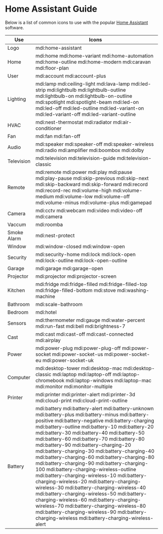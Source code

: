# Home Assistant Guide

Below is a list of common icons to use with the popular [Home Assistant](https://home-assistant.io) software.

| Use        | Icons |
|------------|-------|
| Logo       | mdi:home-assistant |
| Home       | mdi:home mdi:home-variant mdi:home-automation mdi:home-outline mdi:home-modern mdi:caravan mdi:floor-plan |
| User       | mdi:account mdi:account-plus |
| Lighting   | mdi:lamp mdi:ceiling-light mdi:lava-lamp mdi:led-strip mdi:lightbulb mdi:lightbulb-outline mdi:lightbulb-on mdi:lightbulb-on-outline mdi:spotlight mdi:spotlight-beam mdi:led-on mdi:led-off mdi:led-outline mdi:led-variant-on mdi:led-variant-off mdi:led-variant-outline |
| HVAC       | mdi:nest-thermostat mdi:radiator mdi:air-conditioner |
| Fan        | mdi:fan mdi:fan-off |
| Audio      | mdi:speaker mdi:speaker-off mdi:speaker-wireless mdi:radio mdi:amplifier mdi:boombox mdi:dolby |
| Television | mdi:television mdi:television-guide mdi:television-classic |
| Remote     | mdi:remote mdi:power mdi:play mdi:pause mdi:play-pause mdi:skip-previous mdi:skip-next mdi:skip-backward mdi:skip-forward mdi:record mdi:record-rec mdi:volume-high mdi:volume-medium mdi:volume-low mdi:volume-off mdi:volume-minus mdi:volume-plus mdi:gamepad |
| Camera     | mdi:cctv mdi:webcam mdi:video mdi:video-off mdi:camera |
| Vaccum     | mdi:roomba |
| Smoke Alarm| mdi:nest-protect |
| Window     | mdi:window-closed mdi:window-open |
| Security   | mdi:security-home mdi:lock mdi:lock-open mdi:lock-outline mdi:lock-open-outline|
| Garage     | mdi:garage mdi:garage-open |
| Projector  | mdi:projector mdi:projector-screen |
| Kitchen    | mdi:fridge mdi:fridge-filled mdi:fridge-filled-top mdi:fridge-filled-bottom mdi:stove mdi:washing-machine |
| Bathroom   | mdi:scale-bathroom |
| Bedroom    | mdi:hotel |
| Sensors    | mdi:thermometer mdi:gauge mdi:water-percent mdi:run-fast mdi:bell mdi:brightness-7 |
| Cast       | mdi:cast mdi:cast-off mdi:cast-connected mdi:airplay |
| Power      | mdi:power-plug mdi:power-plug-off mdi:power-socket mdi:power-socket-us mdi:power-socket-eu mdi:power-socket-uk |
| Computer   | mdi:desktop-tower mdi:desktop-mac mdi:desktop-classic mdi:laptop mdi:laptop-off mdi:laptop-chromebook mdi:laptop-windows mdi:laptop-mac mdi:monitor mdi:monitor-multiple |
| Printer    | mdi:printer mdi:printer-alert mdi:printer-3d mdi:cloud-print mdi:cloud-print-outline |
| Battery    | mdi:battery mdi:battery-alert mdi:battery-unknown mdi:battery-plus mdi:battery-minus mdi:battery-positive mdi:battery-negative mdi:battery-charging mdi:battery-outline mdi:battery-10 mdi:battery-20 mdi:battery-30 mdi:battery-40 mdi:battery-50 mdi:battery-60 mdi:battery-70 mdi:battery-80 mdi:battery-90 mdi:battery-charging-20 mdi:battery-charging-30 mdi:battery-charging-40 mdi:battery-charging-60 mdi:battery-charging-80 mdi:battery-charging-90 mdi:battery-charging-100 mdi:battery-charging-wireless-outline mdi:battery-charging-wireless-10 mdi:battery-charging-wireless-20 mdi:battery-charging-wireless-30 mdi:battery-charging-wireless-40 mdi:battery-charging-wireless-50 mdi:battery-charging-wireless-60 mdi:battery-charging-wireless-70 mdi:battery-charging-wireless-80 mdi:battery-charging-wireless-90 mdi:battery-charging-wireless mdi:battery-charging-wireless-alert |